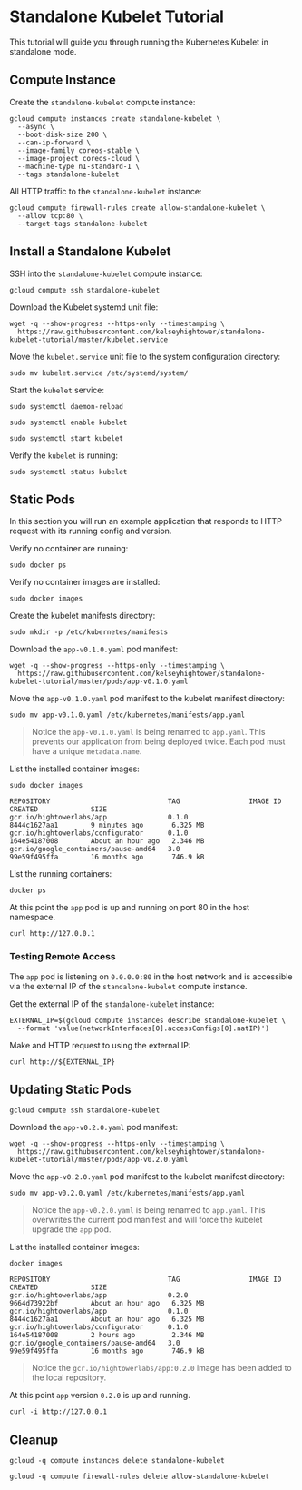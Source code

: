 # Standalone Kubelet Tutorial

This tutorial will guide you through running the Kubernetes Kubelet in standalone mode.

## Compute Instance

Create the `standalone-kubelet` compute instance:

```
gcloud compute instances create standalone-kubelet \
  --async \
  --boot-disk-size 200 \
  --can-ip-forward \
  --image-family coreos-stable \
  --image-project coreos-cloud \
  --machine-type n1-standard-1 \
  --tags standalone-kubelet
```

All HTTP traffic to the `standalone-kubelet` instance:

```
gcloud compute firewall-rules create allow-standalone-kubelet \
  --allow tcp:80 \
  --target-tags standalone-kubelet
```

## Install a Standalone Kubelet

SSH into the `standalone-kubelet` compute instance:

```
gcloud compute ssh standalone-kubelet
```

Download the Kubelet systemd unit file:

```
wget -q --show-progress --https-only --timestamping \
  https://raw.githubusercontent.com/kelseyhightower/standalone-kubelet-tutorial/master/kubelet.service
```

Move the `kubelet.service` unit file to the system configuration directory:

```
sudo mv kubelet.service /etc/systemd/system/
```

Start the `kubelet` service:

```
sudo systemctl daemon-reload
```

```
sudo systemctl enable kubelet
```

```
sudo systemctl start kubelet
```

Verify the `kubelet` is running:

```
sudo systemctl status kubelet
```

## Static Pods

In this section you will run an example application that responds to HTTP request with its running config and version.

Verify no container are running:

```
sudo docker ps
```

Verify no container images are installed:

```
sudo docker images
```

Create the kubelet manifests directory:

```
sudo mkdir -p /etc/kubernetes/manifests
```

Download the `app-v0.1.0.yaml` pod manifest:

```
wget -q --show-progress --https-only --timestamping \
  https://raw.githubusercontent.com/kelseyhightower/standalone-kubelet-tutorial/master/pods/app-v0.1.0.yaml
```

Move the `app-v0.1.0.yaml` pod manifest to the kubelet manifest directory:

```
sudo mv app-v0.1.0.yaml /etc/kubernetes/manifests/app.yaml
```

> Notice the `app-v0.1.0.yaml` is being renamed to `app.yaml`. This prevents our application from being deployed twice. Each pod must have a unique `metadata.name`.

List the installed container images:

```
sudo docker images
```
```
REPOSITORY                             TAG                 IMAGE ID            CREATED             SIZE
gcr.io/hightowerlabs/app               0.1.0               8444c1627aa1        9 minutes ago       6.325 MB
gcr.io/hightowerlabs/configurator      0.1.0               164e54187008        About an hour ago   2.346 MB
gcr.io/google_containers/pause-amd64   3.0                 99e59f495ffa        16 months ago       746.9 kB
```

List the running containers:

```
docker ps
```

At this point the `app` pod is up and running on port 80 in the host namespace.

```
curl http://127.0.0.1
```

### Testing Remote Access

The `app` pod is listening on `0.0.0.0:80` in the host network and is accessible via the external IP of the `standalone-kubelet` compute instance.

Get the external IP of the `standalone-kubelet` instance:

```
EXTERNAL_IP=$(gcloud compute instances describe standalone-kubelet \
  --format 'value(networkInterfaces[0].accessConfigs[0].natIP)')
```

Make and HTTP request to using the external IP:

```
curl http://${EXTERNAL_IP}
```

## Updating Static Pods

```
gcloud compute ssh standalone-kubelet
```

Download the `app-v0.2.0.yaml` pod manifest:

```
wget -q --show-progress --https-only --timestamping \
  https://raw.githubusercontent.com/kelseyhightower/standalone-kubelet-tutorial/master/pods/app-v0.2.0.yaml
```

Move the `app-v0.2.0.yaml` pod manifest to the kubelet manifest directory:

```
sudo mv app-v0.2.0.yaml /etc/kubernetes/manifests/app.yaml
```

> Notice the `app-v0.2.0.yaml` is being renamed to `app.yaml`. This overwrites the current pod manifest and will force the kubelet upgrade the `app` pod.

List the installed container images:

```
docker images
```
```
REPOSITORY                             TAG                 IMAGE ID            CREATED             SIZE
gcr.io/hightowerlabs/app               0.2.0               9664d73922bf        About an hour ago   6.325 MB
gcr.io/hightowerlabs/app               0.1.0               8444c1627aa1        About an hour ago   6.325 MB
gcr.io/hightowerlabs/configurator      0.1.0               164e54187008        2 hours ago         2.346 MB
gcr.io/google_containers/pause-amd64   3.0                 99e59f495ffa        16 months ago       746.9 kB
```

> Notice the `gcr.io/hightowerlabs/app:0.2.0` image has been added to the local repository.

At this point `app` version `0.2.0` is up and running.

```
curl -i http://127.0.0.1
```

## Cleanup

```
gcloud -q compute instances delete standalone-kubelet
```

```
gcloud -q compute firewall-rules delete allow-standalone-kubelet
```
